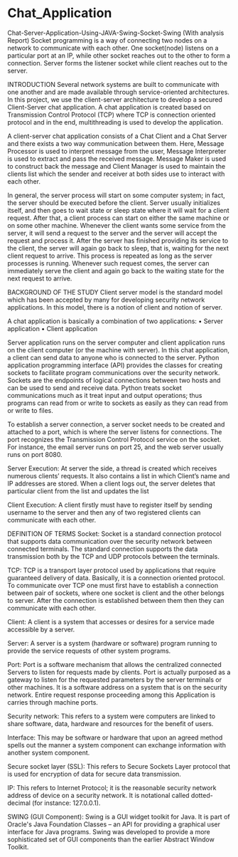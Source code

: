 # Chat_Application
Chat-Server-Application-Using-JAVA-Swing-Socket-Swing (With analysis Report)
Socket programming is a way of connecting two nodes on a network to communicate with each other. One socket(node) listens on a particular port at an IP, while other socket reaches out to the other to form a connection. Server forms the listener socket while client reaches out to the server.

INTRODUCTION
Several network systems are built to communicate with one another and are made available through service-oriented architectures. In this project, we use the client-server architecture to develop a secured Client-Server chat application. A chat application is created based on Transmission Control Protocol (TCP) where TCP is connection oriented protocol and in the end, multithreading is used to develop the application.

A client-server chat application consists of a Chat Client and a Chat Server and there exists a two way communication between them. Here, Message Processor is used to interpret message from the user, Message Interpreter is used to extract and pass the received message. Message Maker is used to construct back the message and Client Manager is used to maintain the clients list which the sender and receiver at both sides use to interact with each other.

In general, the server process will start on some computer system; in fact, the server should be executed before the client. Server usually initializes itself, and then goes to wait state or sleep state where it will wait for a client request. After that, a client process can start on either the same machine or on some other machine. Whenever the client wants some service from the server, it will send a request to the server and the server will accept the request and process it. After the server has finished providing its service to the client, the server will again go back to sleep, that is, waiting for the next client request to arrive. This process is repeated as long as the server processes is running. Whenever such request comes, the server can immediately serve the client and again go back to the waiting state for the next request to arrive.

BACKGROUND OF THE STUDY
Client server model is the standard model which has been accepted by many for developing security network applications. In this model, there is a notion of client and notion of server.

A chat application is basically a combination of two applications: • Server application • Client application

Server application runs on the server computer and client application runs on the client computer (or the machine with server). In this chat application, a client can send data to anyone who is connected to the server. Python application programming interface (API) provides the classes for creating sockets to facilitate program communications over the security network. Sockets are the endpoints of logical connections between two hosts and can be used to send and receive data. Python treats socket communications much as it treat input and output operations; thus programs can read from or write to sockets as easily as they can read from or write to files.

To establish a server connection, a server socket needs to be created and attached to a port, which is where the server listens for connections. The port recognizes the Transmission Control Protocol service on the socket. For instance, the email server runs on port 25, and the web server usually runs on port 8080.

Server Execution: At server the side, a thread is created which receives numerous clients’ requests. It also contains a list in which Client’s name and IP addresses are stored. When a client logs out, the server deletes that particular client from the list and updates the list

Client Execution: A client firstly must have to register itself by sending username to the server and then any of two registered clients can communicate with each other.

DEFINITION OF TERMS
Socket: Socket is a standard connection protocol that supports data communication over the security network between connected terminals. The standard connection supports the data transmission both by the TCP and UDP protocols between the terminals.

TCP: TCP is a transport layer protocol used by applications that require guaranteed delivery of data. Basically, it is a connection oriented protocol. To communicate over TCP one must first have to establish a connection between pair of sockets, where one socket is client and the other belongs to server. After the connection is established between them then they can communicate with each other.

Client: A client is a system that accesses or desires for a service made accessible by a server.

Server: A server is a system (hardware or software) program running to provide the service requests of other system programs.

Port: Port is a software mechanism that allows the centralized connected Servers to listen for requests made by clients. Port is actually purposed as a gateway to listen for the requested parameters by the server terminals or other machines. It is a software address on a system that is on the security network. Entire request response proceeding among this Application is carries through machine ports.

Security network: This refers to a system were computers are linked to share software, data, hardware and resources for the benefit of users.

Interface: This may be software or hardware that upon an agreed method spells out the manner a system component can exchange information with another system component.

Secure socket layer (SSL): This refers to Secure Sockets Layer protocol that is used for encryption of data for secure data transmission.

IP: This refers to Internet Protocol; it is the reasonable security network address of device on a security network. It is notational called dotted-decimal (for instance: 127.0.0.1).

SWING (GUI Component): Swing is a GUI widget toolkit for Java. It is part of Oracle's Java Foundation Classes – an API for providing a graphical user interface for Java programs. Swing was developed to provide a more sophisticated set of GUI components than the earlier Abstract Window Toolkit.
